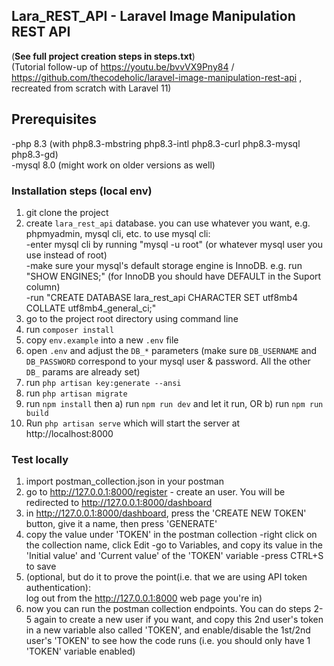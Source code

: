 ## Lara_REST_API - Laravel Image Manipulation REST API
(**See full project creation steps in steps.txt**)  
(Tutorial follow-up of https://youtu.be/bvvVX9Pny84 / https://github.com/thecodeholic/laravel-image-manipulation-rest-api ,
recreated from scratch with Laravel 11)

## Prerequisites
-php 8.3 (with php8.3-mbstring php8.3-intl php8.3-curl php8.3-mysql php8.3-gd)  
-mysql 8.0 (might work on older versions as well)

### Installation steps (local env)
1. git clone the project
2. create `lara_rest_api` database. you can use whatever you want, e.g. phpmyadmin, mysql cli, etc. to use mysql cli:  
    -enter mysql cli by running "mysql -u root" (or whatever mysql user you use instead of root)  
    -make sure your mysql's default storage engine is InnoDB. e.g. run "SHOW ENGINES;" (for InnoDB you should have DEFAULT in the Suport column)  
    -run "CREATE DATABASE lara_rest_api CHARACTER SET utf8mb4 COLLATE utf8mb4_general_ci;"  
3. go to the project root directory using command line
4. run `composer install`
5. copy `env.example` into a new `.env` file 
6. open `.env` and adjust the `DB_*` parameters (make sure `DB_USERNAME` and `DB_PASSWORD` correspond to your mysql user & password. All the 
other `DB_` params are already set)
7. run `php artisan key:generate --ansi`
8. run `php artisan migrate`
9. run `npm install` then a) run `npm run dev` and let it run, OR b) run `npm run build`
10. Run `php artisan serve` which will start the server at http://localhost:8000

### Test locally
1. import postman_collection.json in your postman
2. go to http://127.0.0.1:8000/register - create an user. You will be redirected to http://127.0.0.1:8000/dashboard
3. in http://127.0.0.1:8000/dashboard, press the 'CREATE NEW TOKEN' button, give it a name, then press 'GENERATE'
4. copy the value under 'TOKEN' in the postman collection
    -right click on the collection name, click Edit
    -go to Variables, and copy its value in the 'Initial value' and 'Current value' of the 'TOKEN' variable
    -press CTRL+S to save
5. (optional, but do it to prove the point(i.e. that we are using API token authentication):  
log out from the http://127.0.0.1:8000  web page you're in)
6. now you can run the postman collection endpoints. You can do steps 2-5 again to create a new user if you want,
and copy this 2nd user's token in a new variable also called 'TOKEN', and enable/disable the 1st/2nd user's 'TOKEN'
to see how the code runs (i.e. you should only have 1 'TOKEN' variable enabled)